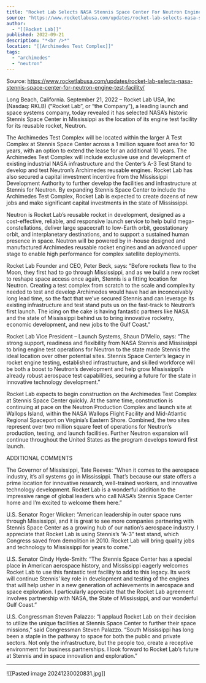 ```yaml
---
title: "Rocket Lab Selects NASA Stennis Space Center For Neutron Engine Test Facility  "
source: "https://www.rocketlabusa.com/updates/rocket-lab-selects-nasa-stennis-space-center-for-neutron-engine-test-facility/"
author:
  - "[[Rocket Lab]]"
published: 2022-09-21
description: "*<br />*"
location: "[[Archimedes Test Complex]]"
tags:
  - "archimedes"
  - "neutron"
---
```


Source: https://www.rocketlabusa.com/updates/rocket-lab-selects-nasa-stennis-space-center-for-neutron-engine-test-facility/

Long Beach, California. September 21, 2022 – Rocket Lab USA, Inc (Nasdaq: RKLB) (“Rocket Lab”, or “the Company”), a leading launch and space systems company, today revealed it has selected NASA’s historic Stennis Space Center in Mississippi as the location of its engine test facility for its reusable rocket, Neutron.

The Archimedes Test Complex will be located within the larger A Test Complex at Stennis Space Center across a 1 million square foot  area for 10 years, with an option to extend the lease for an additional 10 years. The Archimedes Test Complex will include exclusive use and development of existing industrial NASA infrastructure and the Center’s A-3 Test Stand to develop and test Neutron’s Archimedes reusable engines. Rocket Lab has also secured a capital investment incentive from the Mississippi Development Authority to further develop the facilities and infrastructure at Stennis for Neutron. By expanding Stennis Space Center to include the Archimedes Test Complex, Rocket Lab is expected to create dozens of new jobs and make significant capital investments in the state of Mississippi.

Neutron is Rocket Lab’s reusable rocket in development, designed as a cost-effective, reliable, and responsive launch service to help build mega-constellations, deliver large spacecraft to low-Earth orbit, geostationary orbit, and interplanetary destinations, and to support a sustained human presence in space. Neutron will be powered by in-house designed and manufactured Archimedes reusable rocket engines and an advanced upper stage to enable high performance for complex satellite deployments.

Rocket Lab Founder and CEO, Peter Beck, says: “Before rockets flew to the Moon, they first had to go through Mississippi, and as we build a new rocket to reshape space access once again, Stennis is a fitting location for Neutron. Creating a test complex from scratch to the scale and complexity needed to test and develop Archimedes would have had an inconceivably long lead time, so the fact that we’ve secured Stennis and can leverage its existing infrastructure and test stand puts us on the fast-track to Neutron’s first launch. The icing on the cake is having fantastic partners like NASA and the state of Mississippi behind us to bring innovative rocketry, economic development, and new jobs to the Gulf Coast.”

Rocket Lab Vice President – Launch Systems, Shaun D’Mello, says: “The strong support, readiness and flexibility from NASA Stennis and Mississippi to bring engine test operations for Neutron to the state made Stennis the ideal location over other potential sites. Stennis Space Center’s legacy in rocket engine testing, established infrastructure, and skilled workforce will be both a boost to Neutron’s development and help grow Mississippi’s already robust aerospace test capabilities, securing a future for the state in innovative technology development.”

Rocket Lab expects to begin construction on the Archimedes Test Complex at Stennis Space Center quickly. At the same time, construction is continuing at pace on the Neutron Production Complex and launch site at Wallops Island, within the NASA Wallops Flight Facility and Mid-Atlantic Regional Spaceport on Virginia’s Eastern Shore. Combined, the two sites represent over two million square feet of operations for Neutron’s production, testing, and launch facilities. Further Neutron expansion will continue throughout the United States as the program develops toward first launch. 

ADDITIONAL COMMENTS 

The Governor of Mississippi, Tate Reeves: “When it comes to the aerospace industry, it’s all systems go in Mississippi. That’s because our state offers a prime location for innovative research, well-trained workers, and innovative technology development. Rocket Lab is a wonderful addition to the impressive range of global leaders who call NASA’s Stennis Space Center home and I’m excited to welcome them here.”

U.S. Senator Roger Wicker: “American leadership in outer space runs through Mississippi, and it is great to see more companies partnering with Stennis Space Center as a growing hub of our nation’s aerospace industry. I appreciate that Rocket Lab is using Stennis’s “A-3” test stand, which Congress saved from demolition in 2010. Rocket Lab will bring quality jobs and technology to Mississippi for years to come.”

U.S. Senator Cindy Hyde-Smith: “The Stennis Space Center has a special place in American aerospace history, and Mississippi eagerly welcomes Rocket Lab to use this fantastic test facility to add to this legacy.  Its work will continue Stennis’ key role in development and testing of the engines that will help usher in a new generation of achievements in aerospace and space exploration.  I particularly appreciate that the Rocket Lab agreement involves partnership with NASA, the State of Mississippi, and our wonderful Gulf Coast.”  

U.S. Congressman Steven Palazzo: “I applaud Rocket Lab on their decision to utilize the unique facilities at Stennis Space Center to further their space missions,” said Congressman Steven Palazzo. “South Mississippi has long been a staple in the pathway to space for both the public and private sectors. Not only the infrastructure, but the people too, create a receptive environment for business partnerships. I look forward to Rocket Lab’s future at Stennis and in space innovation and exploration.”

---

![[Pasted image 20241230020831.jpg]]